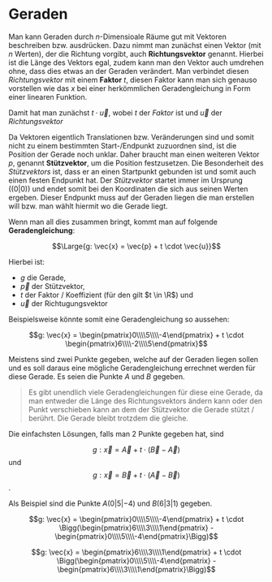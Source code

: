 # Geraden

Man kann Geraden durch $n$-Dimensioale Räume gut mit Vektoren beschreiben bzw. ausdrücken. Dazu nimmt man zunächst einen Vektor (mit $n$ Werten), der die Richtung vorgibt, auch **Richtungsvektor** genannt. Hierbei ist die Länge des Vektors egal, zudem kann man den Vektor auch umdrehen ohne, dass dies etwas an der Geraden verändert. Man verbindet diesen *Richtungsvektor* mit einem **Faktor** $t$, diesen Faktor kann man sich genauso vorstellen wie das $x$ bei einer herkömmlichen Geradengleichung in Form einer linearen Funktion.

Damit hat man zunächst $t \cdot \vec{u}$, wobei $t$ der *Faktor* ist und $\vec{u}$ der *Richtungsvektor*

Da Vektoren eigentlich Translationen bzw. Veränderungen sind und somit nicht zu einem bestimmten Start-/Endpunkt zuzuordnen sind, ist die Position der Gerade noch unklar. Daher braucht man einen weiteren Vektor $p$, genannt **Stützvektor**, um die Position festzusetzen. Die Besonderheit des *Stützvektors* ist, dass er an einen Startpunkt gebunden ist und somit auch einen festen Endpunkt hat. Der *Stützvektor* startet immer im Ursprung ($(0 \vert 0)$) und endet somit bei den Koordinaten die sich aus seinen Werten ergeben. Dieser Endpunkt muss auf der Geraden liegen die man erstellen will bzw. man wählt hiermit wo die Gerade liegt. 

Wenn man all dies zusammen bringt, kommt man auf folgende **Geradengleichung**:

$$\Large{g: \vec{x} = \vec{p} + t \cdot \vec{u}}$$

Hierbei ist:
- $g$ die Gerade,
- $\vec{p}$ der Stützvektor,
- $t$ der Faktor / Koeffizient (für den gilt $t \in \R$) und
- $\vec{u}$ der Richtugungsvektor

Beispielsweise könnte somit eine Geradengleichung so aussehen:

$$g: \vec{x} = \begin{pmatrix}0\\\\5\\\\-4\end{pmatrix} + t \cdot \begin{pmatrix}6\\\\-2\\\\5\end{pmatrix}$$

Meistens sind zwei Punkte gegeben, welche auf der Geraden liegen sollen und es soll daraus eine mögliche Geradengleichung errechnet werden für diese Gerade. Es seien die Punkte $A$ und $B$ gegeben.

> Es gibt unendlich viele Geradengleichungen für diese eine Gerade, da man entweder die Länge des Richtungsvektors ändern kann oder den Punkt verschieben kann an dem der Stützvektor die Gerade stützt / berührt. Die Gerade bleibt trotzdem die gleiche. 

Die einfachsten Lösungen, falls man 2 Punkte gegeben hat, sind 

$$g: \vec{x} = \vec{A} + t \cdot (\vec{B} - \vec{A})$$ und 
$$g: \vec{x} = \vec{B} + t \cdot (\vec{A} - \vec{B})$$.

Als Beispiel sind die Punkte $A(0 \vert 5 \vert {-4})$ und $B(6 \vert 3 \vert 1)$ gegeben.

$$g: \vec{x} = \begin{pmatrix}0\\\\5\\\\-4\end{pmatrix} + t \cdot \Bigg(\begin{pmatrix}6\\\\3\\\\1\end{pmatrix} - \begin{pmatrix}0\\\\5\\\\-4\end{pmatrix}\Bigg)$$

$$g: \vec{x} = \begin{pmatrix}6\\\\3\\\\1\end{pmatrix} + t \cdot \Bigg(\begin{pmatrix}0\\\\5\\\\-4\end{pmatrix} - \begin{pmatrix}6\\\\3\\\\1\end{pmatrix}\Bigg)$$